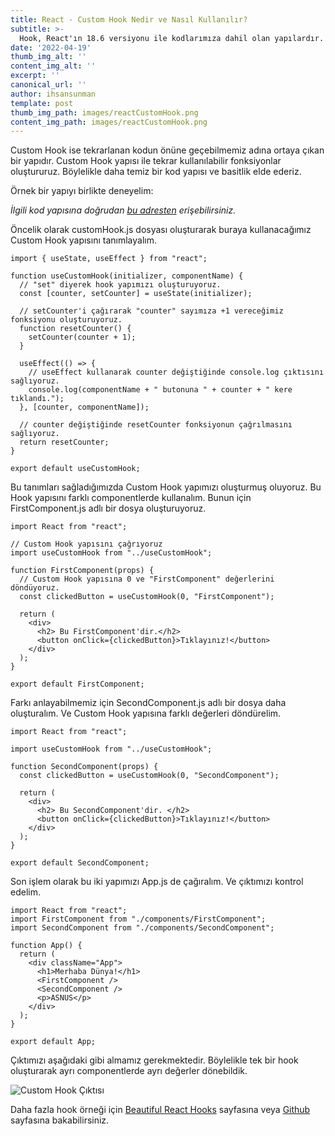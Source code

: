 ```yaml
---
title: React - Custom Hook Nedir ve Nasıl Kullanılır?
subtitle: >-
  Hook, React'ın 18.6 versiyonu ile kodlarımıza dahil olan yapılardır. Class component yapısına gerek olmadan, function component içerisinde de state yapısını kullanabilmemize olanak tanır.
date: '2022-04-19'
thumb_img_alt: ''
content_img_alt: ''
excerpt: ''
canonical_url: ''
author: ihsansunman
template: post
thumb_img_path: images/reactCustomHook.png
content_img_path: images/reactCustomHook.png
---
```

Custom Hook ise tekrarlanan kodun önüne geçebilmemiz adına ortaya çıkan bir yapıdır. Custom Hook yapısı ile tekrar kullanılabilir fonksiyonlar oluştururuz. Böylelikle daha temiz bir kod yapısı ve basitlik elde ederiz.

Örnek bir yapıyı birlikte deneyelim: 

*İlgili kod yapısına doğrudan [bu adresten](https://codesandbox.io/s/customhook-asnus-zwl5rt) erişebilirsiniz.*

Öncelik olarak customHook.js dosyası oluşturarak buraya kullanacağımız Custom Hook yapısını tanımlayalım.

```
import { useState, useEffect } from "react";

function useCustomHook(initializer, componentName) {
  // "set" diyerek hook yapımızı oluşturuyoruz.
  const [counter, setCounter] = useState(initializer);

  // setCounter'i çağırarak "counter" sayımıza +1 vereceğimiz fonksiyonu oluşturuyoruz.
  function resetCounter() {
    setCounter(counter + 1);
  }

  useEffect(() => {
    // useEffect kullanarak counter değiştiğinde console.log çıktısını sağlıyoruz.
    console.log(componentName + " butonuna " + counter + " kere tıklandı.");
  }, [counter, componentName]);
   
  // counter değiştiğinde resetCounter fonksiyonun çağrılmasını sağlıyoruz.
  return resetCounter;
}

export default useCustomHook;
```

Bu tanımları sağladığımızda Custom Hook yapımızı oluşturmuş oluyoruz. Bu Hook yapısını farklı componentlerde kullanalım. Bunun için FirstComponent.js adlı bir dosya oluşturuyoruz.

```
import React from "react";

// Custom Hook yapısını çağrıyoruz
import useCustomHook from "../useCustomHook";

function FirstComponent(props) {
  // Custom Hook yapısına 0 ve "FirstComponent" değerlerini döndüyoruz.
  const clickedButton = useCustomHook(0, "FirstComponent");

  return (
    <div>
      <h2> Bu FirstComponent'dir.</h2>
      <button onClick={clickedButton}>Tıklayınız!</button>
    </div>
  );
}

export default FirstComponent;
```

Farkı anlayabilmemiz için SecondComponent.js adlı bir dosya daha oluşturalım. Ve Custom Hook yapısına farklı değerleri döndürelim.

```
import React from "react";

import useCustomHook from "../useCustomHook";

function SecondComponent(props) {
  const clickedButton = useCustomHook(0, "SecondComponent");

  return (
    <div>
      <h2> Bu SecondComponent'dir. </h2>
      <button onClick={clickedButton}>Tıklayınız!</button>
    </div>
  );
}

export default SecondComponent;
```

Son işlem olarak bu iki yapımızı App.js de çağıralım. Ve çıktımızı kontrol edelim.

```
import React from "react";
import FirstComponent from "./components/FirstComponent";
import SecondComponent from "./components/SecondComponent";

function App() {
  return (
    <div className="App">
      <h1>Merhaba Dünya!</h1>
      <FirstComponent />
      <SecondComponent />
      <p>ASNUS</p>
    </div>
  );
}

export default App;
```

Çıktımızı aşağıdaki gibi almamız gerekmektedir. Böylelikle tek bir hook oluşturarak ayrı componentlerde ayrı değerler dönebildik. 

![Custom Hook Çıktısı](https://asnus.com/images/custom_hook_cikti.png)


Daha fazla hook örneği için [Beautiful React Hooks](https://antonioru.github.io/beautiful-react-hooks/) sayfasına veya [Github](https://github.com/antonioru/beautiful-react-hooks) sayfasına bakabilirsiniz.